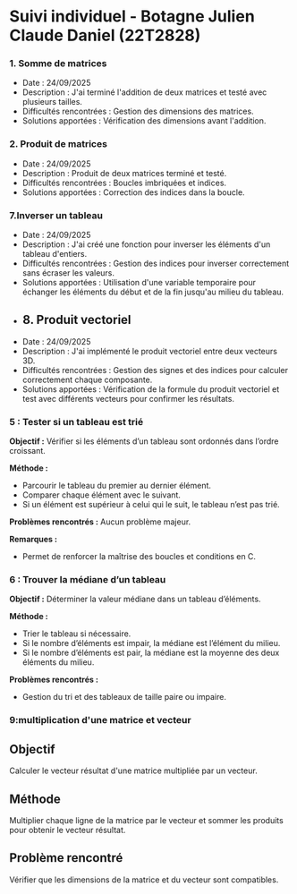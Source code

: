 # Suivi individuel - Botagne Julien Claude Daniel (22T2828)

### 1. Somme de matrices
- Date : 24/09/2025
- Description : J'ai terminé l'addition de deux matrices et testé avec plusieurs tailles.
- Difficultés rencontrées : Gestion des dimensions des matrices.
- Solutions apportées : Vérification des dimensions avant l'addition.

### 2. Produit de matrices
- Date : 24/09/2025
- Description : Produit de deux matrices terminé et testé.
- Difficultés rencontrées : Boucles imbriquées et indices.
- Solutions apportées : Correction des indices dans la boucle.
  
### 7.Inverser un tableau
- Date : 24/09/2025
- Description : J'ai créé une fonction pour inverser les éléments d'un tableau d'entiers.  
- Difficultés rencontrées : Gestion des indices pour inverser correctement sans écraser les valeurs.  
- Solutions apportées : Utilisation d'une variable temporaire pour échanger les éléments du début et de la fin jusqu'au milieu du tableau.
- ## 8. Produit vectoriel
- Date : 24/09/2025
- Description : J'ai implémenté le produit vectoriel entre deux vecteurs 3D.  
- Difficultés rencontrées : Gestion des signes et des indices pour calculer correctement chaque composante.  
- Solutions apportées : Vérification de la formule du produit vectoriel et test avec différents vecteurs pour confirmer les résultats.
###  5 : Tester si un tableau est trié
**Objectif :** Vérifier si les éléments d’un tableau sont ordonnés dans l’ordre croissant.  

**Méthode :**  
- Parcourir le tableau du premier au dernier élément.  
- Comparer chaque élément avec le suivant.  
- Si un élément est supérieur à celui qui le suit, le tableau n’est pas trié.  

**Problèmes rencontrés :** Aucun problème majeur.  

**Remarques :**  
- Permet de renforcer la maîtrise des boucles et conditions en C.


###  6 : Trouver la médiane d’un tableau
**Objectif :** Déterminer la valeur médiane dans un tableau d’éléments.  

**Méthode :**  
- Trier le tableau si nécessaire.  
- Si le nombre d’éléments est impair, la médiane est l’élément du milieu.  
- Si le nombre d’éléments est pair, la médiane est la moyenne des deux éléments du milieu.

**Problèmes rencontrés :**  
- Gestion du tri et des tableaux de taille paire ou impaire.

### 9:multiplication d'une matrice et vecteur
## Objectif
Calculer le vecteur résultat d'une matrice multipliée par un vecteur.

## Méthode
Multiplier chaque ligne de la matrice par le vecteur et sommer les produits pour obtenir le vecteur résultat.

## Problème rencontré
Vérifier que les dimensions de la matrice et du vecteur sont compatibles.
